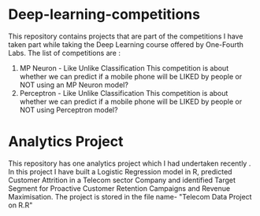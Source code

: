 # Deep-learning-competitions
This repository contains projects that are part of the competitions I have taken part while taking the Deep Learning course offered by One-Fourth Labs. 
The list of competitions are :
1. MP Neuron - Like Unlike Classification
   This competition is about whether we can predict if a mobile phone will be LIKED by people or NOT using an MP Neuron model?
2. Perceptron - Like Unlike Classification
   This competition is about whether we can predict if a mobile phone will be LIKED by people or NOT using Perceptron model?
# Analytics Project
This repository has one analytics project which I had undertaken recently . In this project I have built a Logistic Regression model in R, predicted Customer Attrition in a Telecom sector Company and identified Target Segment for Proactive Customer Retention Campaigns and Revenue Maximisation. The project is stored in the file name- "Telecom Data Project on R.R"
